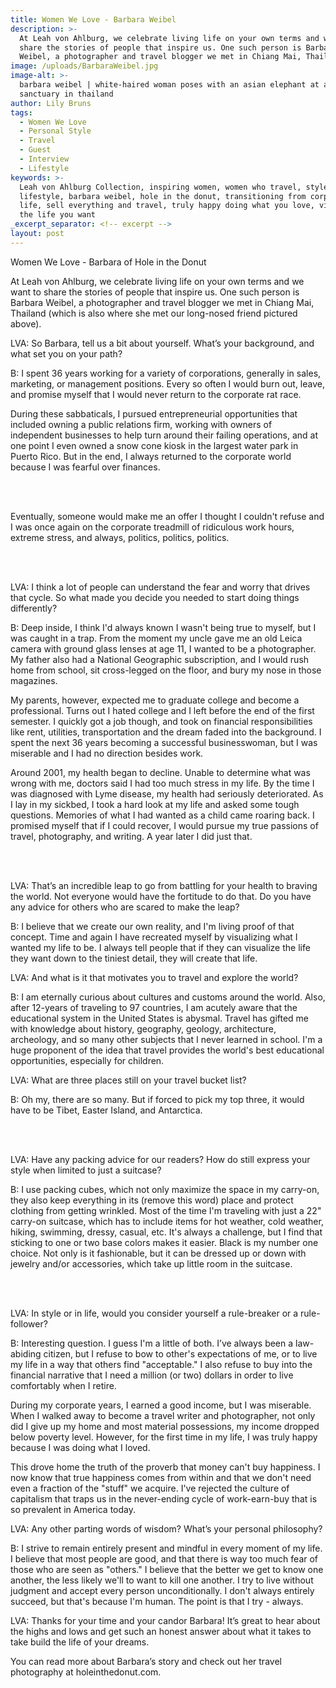 ```yaml
---
title: Women We Love - Barbara Weibel
description: >-
  At Leah von Ahlburg, we celebrate living life on your own terms and we want to
  share the stories of people that inspire us. One such person is Barbara
  Weibel, a photographer and travel blogger we met in Chiang Mai, Thailand.
image: /uploads/BarbaraWeibel.jpg
image-alt: >-
  barbara weibel | white-haired woman poses with an asian elephant at a
  sanctuary in thailand
author: Lily Bruns
tags:
  - Women We Love
  - Personal Style
  - Travel
  - Guest
  - Interview
  - Lifestyle
keywords: >-
  Leah von Ahlburg Collection, inspiring women, women who travel, style and
  lifestyle, barbara weibel, hole in the donut, transitioning from corporate
  life, sell everything and travel, truly happy doing what you love, visualize
  the life you want
_excerpt_separator: <!-- excerpt -->
layout: post
---
```


Women We Love - Barbara of Hole in the Donut

At Leah von Ahlburg, we celebrate living life on your own terms and we want to share the stories of people that inspire us. One such person is Barbara Weibel, a photographer and travel blogger we met in Chiang Mai, Thailand (which is also where she met our long-nosed friend pictured above).

LVA: So Barbara, tell us a bit about yourself. What’s your background, and what set you on your path?

B: I spent 36 years working for a variety of corporations, generally in sales, marketing, or management positions. Every so often I would burn out, leave, and promise myself that I would never return to the corporate rat race.

During these sabbaticals, I pursued entrepreneurial opportunities that included owning a public relations firm, working with owners of independent businesses to help turn around their failing operations, and at one point I even owned a snow cone kiosk in the largest water park in Puerto Rico. But in the end, I always returned to the corporate world because I was fearful over finances.

<br>&nbsp;

Eventually, someone would make me an offer I thought I couldn't refuse and I was once again on the corporate treadmill of ridiculous work hours, extreme stress, and always, politics, politics, politics.

<br>&nbsp;

LVA: I think a lot of people can understand the fear and worry that drives that cycle. So what made you decide you needed to start doing things differently?

B: Deep inside, I think I'd always known I wasn't being true to myself, but I was caught in a trap. From the moment my uncle gave me an old Leica camera with ground glass lenses at age 11, I wanted to be a photographer. My father also had a National Geographic subscription, and I would rush home from school, sit cross-legged on the floor, and bury my nose in those magazines.

My parents, however, expected me to graduate college and become a professional. Turns out I hated college and I left before the end of the first semester. I quickly got a job though, and took on financial responsibilities like rent, utilities, transportation and the dream faded into the background. I spent the next 36 years becoming a successful businesswoman, but I was miserable and I had no direction besides work.

Around 2001, my health began to decline. Unable to determine what was wrong with me, doctors said I had too much stress in my life. By the time I was diagnosed with Lyme disease, my health had seriously deteriorated. As I lay in my sickbed, I took a hard look at my life and asked some tough questions. Memories of what I had wanted as a child came roaring back. I promised myself that if I could recover, I would pursue my true passions of travel, photography, and writing. A year later I did just that.

<br>&nbsp;

LVA: That’s an incredible leap to go from battling for your health to braving the world. Not everyone would have the fortitude to do that. Do you have any advice for others who are scared to make the leap?

B: I believe that we create our own reality, and I'm living proof of that concept. Time and again I have recreated myself by visualizing what I wanted my life to be. I always tell people that if they can visualize the life they want down to the tiniest detail, they will create that life.

LVA: And what is it that motivates you to travel and explore the world?

B: I am eternally curious about cultures and customs around the world. Also, after 12-years of traveling to 97 countries, I am acutely aware that the educational system in the United States is abysmal. Travel has gifted me with knowledge about history, geography, geology, architecture, archeology, and so many other subjects that I never learned in school. I'm a huge proponent of the idea that travel provides the world's best educational opportunities, especially for children.

LVA: What are three places still on your travel bucket list?

B: Oh my, there are so many. But if forced to pick my top three, it would have to be Tibet, Easter Island, and Antarctica.

<br>&nbsp;

LVA: Have any packing advice for our readers? How do still express your style when limited to just a suitcase?

B: I use packing cubes, which not only maximize the space in my carry-on, they also keep everything in its (remove this word) place and protect clothing from getting wrinkled. Most of the time I'm traveling with just a 22" carry-on suitcase, which has to include items for hot weather, cold weather, hiking, swimming, dressy, casual, etc. It's always a challenge, but I find that sticking to one or two base colors makes it easier. Black is my number one choice. Not only is it fashionable, but it can be dressed up or down with jewelry and/or accessories, which take up little room in the suitcase.

<br>&nbsp;

LVA: In style or in life, would you consider yourself a rule-breaker or a rule-follower?

B: Interesting question. I guess I'm a little of both. I’ve always been a law-abiding citizen, but I refuse to bow to other's expectations of me, or to live my life in a way that others find "acceptable." I also refuse to buy into the financial narrative that I need a million (or two) dollars in order to live comfortably when I retire.

During my corporate years, I earned a good income, but I was miserable. When I walked away to become a travel writer and photographer, not only did I give up my home and most material possessions, my income dropped below poverty level. However, for the first time in my life, I was truly happy because I was doing what I loved.

This drove home the truth of the proverb that money can't buy happiness. I now know that true happiness comes from within and that we don't need even a fraction of the "stuff" we acquire. I've rejected the culture of capitalism that traps us in the never-ending cycle of work-earn-buy that is so prevalent in America today.

LVA: Any other parting words of wisdom? What’s your personal philosophy?

B: I strive to remain entirely present and mindful in every moment of my life. I believe that most people are good, and that there is way too much fear of those who are seen as "others." I believe that the better we get to know one another, the less likely we'll to want to kill one another. I try to live without judgment and accept every person unconditionally. I don't always entirely succeed, but that's because I'm human. The point is that I try - always.

LVA: Thanks for your time and your candor Barbara! It’s great to hear about the highs and lows and get such an honest answer about what it takes to take build the life of your dreams.

You can read more about Barbara’s story and check out her travel photography at holeinthedonut.com.